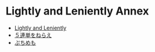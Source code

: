 # Lightly and Leniently Annex

- [Lightly and Leniently](https://koumei2.com/)
- [５連単をねらえ](https://koumei2.com/5rentan/)
- [ぷちめも](https://memo.koumei2.com/)

